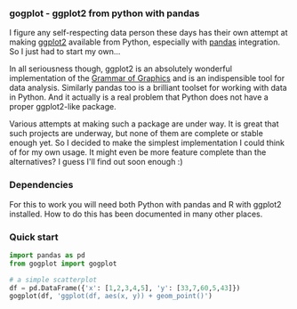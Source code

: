 
### gogplot - ggplot2 from python with pandas

I figure any self-respecting data person these days has their own attempt at making [ggplot2](http://ggplot2.org/) available from Python, especially with [pandas](http://pandas.pydata.org/) integration. So I just had to start my own...

In all seriousness though, ggplot2 is an absolutely wonderful implementation of the [Grammar of Graphics](http://www.amazon.com/The-Grammar-Graphics-Statistics-Computing/dp/0387245448) and is an indispensible tool for data analysis. Similarly pandas too is a brilliant toolset for working with data in Python. And it actually is a real problem that Python does not have a proper ggplot2-like package.

Various attempts at making such a package are under way. It is great that such projects are underway, but none of them are complete or stable enough yet. So I decided to make the simplest implementation I could think of for my own usage. It might even be more feature complete than the alternatives? I guess I'll find out soon enough :)

### Dependencies

For this to work you will need both Python with pandas and R with ggplot2 installed. How to do this has been documented in many other places.

### Quick start

```python
import pandas as pd
from gogplot import gogplot

# a simple scatterplot
df = pd.DataFrame({'x': [1,2,3,4,5], 'y': [33,7,60,5,43]})
gogplot(df, 'ggplot(df, aes(x, y)) + geom_point()')

```
